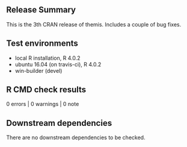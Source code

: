 ## Release Summary

This is the 3th CRAN release of themis. Includes a couple of bug fixes.

## Test environments
* local R installation, R 4.0.2
* ubuntu 16.04 (on travis-ci), R 4.0.2
* win-builder (devel)

## R CMD check results

0 errors | 0 warnings | 0 note

## Downstream dependencies

There are no downstream dependencies to be checked.
